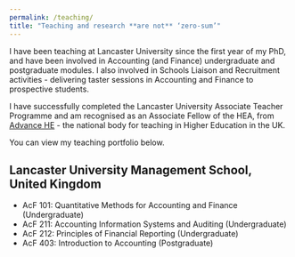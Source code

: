 ```yaml
---
permalink: /teaching/
title: "Teaching and research **are not** ‘zero-sum’"
---
```


I have been teaching at Lancaster University since the first year of my PhD, and have been involved in Accounting (and Finance) undergraduate and postgraduate modules. I also involved in Schools Liaison and Recruitment activities - delivering taster sessions in Accounting and Finance to prospective students. 

I have successfully completed the Lancaster University Associate Teacher Programme and am recognised as an Associate Fellow of the HEA, from [Advance HE](https://www.advance-he.ac.uk) - the national body for teaching in Higher Education in the UK.

You can view my teaching portfolio below.

## Lancaster University Management School, United Kingdom
- AcF 101: Quantitative Methods for Accounting and Finance (Undergraduate)
- AcF 211: Accounting Information Systems and Auditing (Undergraduate)
- AcF 212: Principles of Financial Reporting (Undergraduate)
- AcF 403: Introduction to Accounting (Postgraduate)
